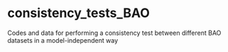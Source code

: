 # consistency_tests_BAO
Codes and data for performing a consistency test between different BAO datasets in a model-independent way

